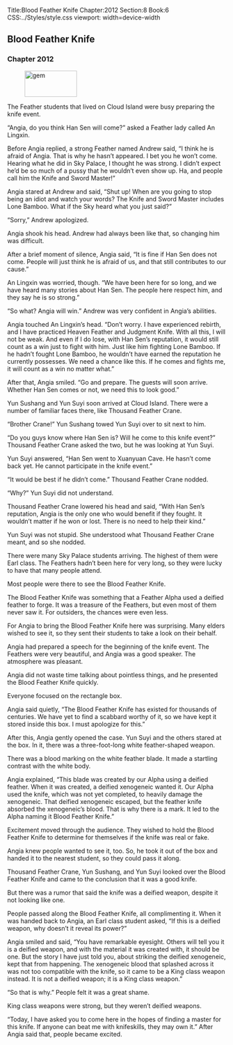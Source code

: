 Title:Blood Feather Knife 
Chapter:2012 
Section:8 
Book:6 
CSS:../Styles/style.css 
viewport: width=device-width
  
## Blood Feather Knife
### Chapter 2012
  
<figure>
	<img src="../Images/gem.gif" alt="gem" id="gem" width="120" height="60" />
</figure>
  

  
The Feather students that lived on Cloud Island were busy preparing the knife event.

“Angia, do you think Han Sen will come?” asked a Feather lady called An Lingxin.

Before Angia replied, a strong Feather named Andrew said, “I think he is afraid of Angia. That is why he hasn’t appeared. I bet you he won’t come. Hearing what he did in Sky Palace, I thought he was strong. I didn’t expect he’d be so much of a pussy that he wouldn’t even show up. Ha, and people call him the Knife and Sword Master!”

Angia stared at Andrew and said, “Shut up! When are you going to stop being an idiot and watch your words? The Knife and Sword Master includes Lone Bamboo. What if the Sky heard what you just said?”

“Sorry,” Andrew apologized.

Angia shook his head. Andrew had always been like that, so changing him was difficult.

After a brief moment of silence, Angia said, “It is fine if Han Sen does not come. People will just think he is afraid of us, and that still contributes to our cause.”

An Lingxin was worried, though. “We have been here for so long, and we have heard many stories about Han Sen. The people here respect him, and they say he is so strong.”

“So what? Angia will win.” Andrew was very confident in Angia’s abilities.

Angia touched An Lingxin’s head. “Don’t worry. I have experienced rebirth, and I have practiced Heaven Feather and Judgment Knife. With all this, I will not be weak. And even if I do lose, with Han Sen’s reputation, it would still count as a win just to fight with him. Just like him fighting Lone Bamboo. If he hadn’t fought Lone Bamboo, he wouldn’t have earned the reputation he currently possesses. We need a chance like this. If he comes and fights me, it will count as a win no matter what.”

After that, Angia smiled. “Go and prepare. The guests will soon arrive. Whether Han Sen comes or not, we need this to look good.”

Yun Sushang and Yun Suyi soon arrived at Cloud Island. There were a number of familiar faces there, like Thousand Feather Crane.

“Brother Crane!” Yun Sushang towed Yun Suyi over to sit next to him.

“Do you guys know where Han Sen is? Will he come to this knife event?” Thousand Feather Crane asked the two, but he was looking at Yun Suyi.

Yun Suyi answered, “Han Sen went to Xuanyuan Cave. He hasn’t come back yet. He cannot participate in the knife event.”

“It would be best if he didn’t come.” Thousand Feather Crane nodded.

“Why?” Yun Suyi did not understand.

Thousand Feather Crane lowered his head and said, “With Han Sen’s reputation, Angia is the only one who would benefit if they fought. It wouldn’t matter if he won or lost. There is no need to help their kind.”

Yun Suyi was not stupid. She understood what Thousand Feather Crane meant, and so she nodded.

There were many Sky Palace students arriving. The highest of them were Earl class. The Feathers hadn’t been here for very long, so they were lucky to have that many people attend.

Most people were there to see the Blood Feather Knife.

The Blood Feather Knife was something that a Feather Alpha used a deified feather to forge. It was a treasure of the Feathers, but even most of them never saw it. For outsiders, the chances were even less.

For Angia to bring the Blood Feather Knife here was surprising. Many elders wished to see it, so they sent their students to take a look on their behalf.

Angia had prepared a speech for the beginning of the knife event. The Feathers were very beautiful, and Angia was a good speaker. The atmosphere was pleasant.

Angia did not waste time talking about pointless things, and he presented the Blood Feather Knife quickly.

Everyone focused on the rectangle box.

Angia said quietly, “The Blood Feather Knife has existed for thousands of centuries. We have yet to find a scabbard worthy of it, so we have kept it stored inside this box. I must apologize for this.”

After this, Angia gently opened the case. Yun Suyi and the others stared at the box. In it, there was a three-foot-long white feather-shaped weapon.

There was a blood marking on the white feather blade. It made a startling contrast with the white body.

Angia explained, “This blade was created by our Alpha using a deified feather. When it was created, a deified xenogeneic wanted it. Our Alpha used the knife, which was not yet completed, to heavily damage the xenogeneic. That deified xenogeneic escaped, but the feather knife absorbed the xenogeneic’s blood. That is why there is a mark. It led to the Alpha naming it Blood Feather Knife.”

Excitement moved through the audience. They wished to hold the Blood Feather Knife to determine for themselves if the knife was real or fake.

Angia knew people wanted to see it, too. So, he took it out of the box and handed it to the nearest student, so they could pass it along.

Thousand Feather Crane, Yun Sushang, and Yun Suyi looked over the Blood Feather Knife and came to the conclusion that it was a good knife.

But there was a rumor that said the knife was a deified weapon, despite it not looking like one.

People passed along the Blood Feather Knife, all complimenting it. When it was handed back to Angia, an Earl class student asked, “If this is a deified weapon, why doesn’t it reveal its power?”

Angia smiled and said, “You have remarkable eyesight. Others will tell you it is a deified weapon, and with the material it was created with, it should be one. But the story I have just told you, about striking the deified xenogeneic, kept that from happening. The xenogeneic blood that splashed across it was not too compatible with the knife, so it came to be a King class weapon instead. It is not a deified weapon; it is a King class weapon.”

“So that is why.” People felt it was a great shame.

King class weapons were strong, but they weren’t deified weapons.

“Today, I have asked you to come here in the hopes of finding a master for this knife. If anyone can beat me with knifeskills, they may own it.” After Angia said that, people became excited.